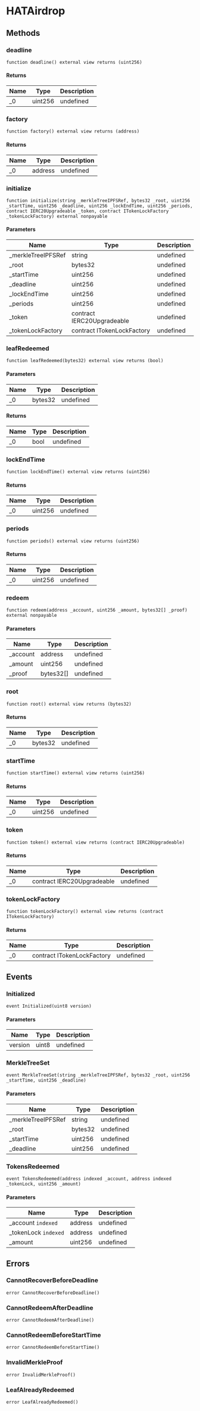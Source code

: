 # HATAirdrop









## Methods

### deadline

```solidity
function deadline() external view returns (uint256)
```






#### Returns

| Name | Type | Description |
|---|---|---|
| _0 | uint256 | undefined |

### factory

```solidity
function factory() external view returns (address)
```






#### Returns

| Name | Type | Description |
|---|---|---|
| _0 | address | undefined |

### initialize

```solidity
function initialize(string _merkleTreeIPFSRef, bytes32 _root, uint256 _startTime, uint256 _deadline, uint256 _lockEndTime, uint256 _periods, contract IERC20Upgradeable _token, contract ITokenLockFactory _tokenLockFactory) external nonpayable
```





#### Parameters

| Name | Type | Description |
|---|---|---|
| _merkleTreeIPFSRef | string | undefined |
| _root | bytes32 | undefined |
| _startTime | uint256 | undefined |
| _deadline | uint256 | undefined |
| _lockEndTime | uint256 | undefined |
| _periods | uint256 | undefined |
| _token | contract IERC20Upgradeable | undefined |
| _tokenLockFactory | contract ITokenLockFactory | undefined |

### leafRedeemed

```solidity
function leafRedeemed(bytes32) external view returns (bool)
```





#### Parameters

| Name | Type | Description |
|---|---|---|
| _0 | bytes32 | undefined |

#### Returns

| Name | Type | Description |
|---|---|---|
| _0 | bool | undefined |

### lockEndTime

```solidity
function lockEndTime() external view returns (uint256)
```






#### Returns

| Name | Type | Description |
|---|---|---|
| _0 | uint256 | undefined |

### periods

```solidity
function periods() external view returns (uint256)
```






#### Returns

| Name | Type | Description |
|---|---|---|
| _0 | uint256 | undefined |

### redeem

```solidity
function redeem(address _account, uint256 _amount, bytes32[] _proof) external nonpayable
```





#### Parameters

| Name | Type | Description |
|---|---|---|
| _account | address | undefined |
| _amount | uint256 | undefined |
| _proof | bytes32[] | undefined |

### root

```solidity
function root() external view returns (bytes32)
```






#### Returns

| Name | Type | Description |
|---|---|---|
| _0 | bytes32 | undefined |

### startTime

```solidity
function startTime() external view returns (uint256)
```






#### Returns

| Name | Type | Description |
|---|---|---|
| _0 | uint256 | undefined |

### token

```solidity
function token() external view returns (contract IERC20Upgradeable)
```






#### Returns

| Name | Type | Description |
|---|---|---|
| _0 | contract IERC20Upgradeable | undefined |

### tokenLockFactory

```solidity
function tokenLockFactory() external view returns (contract ITokenLockFactory)
```






#### Returns

| Name | Type | Description |
|---|---|---|
| _0 | contract ITokenLockFactory | undefined |



## Events

### Initialized

```solidity
event Initialized(uint8 version)
```





#### Parameters

| Name | Type | Description |
|---|---|---|
| version  | uint8 | undefined |

### MerkleTreeSet

```solidity
event MerkleTreeSet(string _merkleTreeIPFSRef, bytes32 _root, uint256 _startTime, uint256 _deadline)
```





#### Parameters

| Name | Type | Description |
|---|---|---|
| _merkleTreeIPFSRef  | string | undefined |
| _root  | bytes32 | undefined |
| _startTime  | uint256 | undefined |
| _deadline  | uint256 | undefined |

### TokensRedeemed

```solidity
event TokensRedeemed(address indexed _account, address indexed _tokenLock, uint256 _amount)
```





#### Parameters

| Name | Type | Description |
|---|---|---|
| _account `indexed` | address | undefined |
| _tokenLock `indexed` | address | undefined |
| _amount  | uint256 | undefined |



## Errors

### CannotRecoverBeforeDeadline

```solidity
error CannotRecoverBeforeDeadline()
```






### CannotRedeemAfterDeadline

```solidity
error CannotRedeemAfterDeadline()
```






### CannotRedeemBeforeStartTime

```solidity
error CannotRedeemBeforeStartTime()
```






### InvalidMerkleProof

```solidity
error InvalidMerkleProof()
```






### LeafAlreadyRedeemed

```solidity
error LeafAlreadyRedeemed()
```








